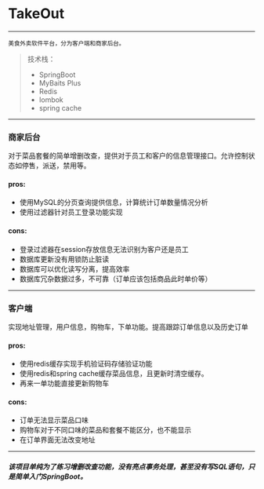 # TakeOut

---
    美食外卖软件平台，分为客户端和商家后台。
>技术栈：
> + SpringBoot
> + MyBaits Plus
> + Redis
> + lombok
> + spring cache
---

### 商家后台
对于菜品套餐的简单增删改查，提供对于员工和客户的信息管理接口。允许控制状态如停售，派送，禁用等。

#### pros:
+ 使用MySQL的分页查询提供信息，计算统计订单数量情况分析
+ 使用过滤器针对员工登录功能实现
#### cons:
+ 登录过滤器在session存放信息无法识别为客户还是员工
+ 数据库更新没有用锁防止脏读
+ 数据库可以优化读写分离，提高效率
+ 数据库冗杂数据过多，不可靠（订单应该包括商品此时单价等）

---
### 客户端
实现地址管理，用户信息，购物车，下单功能。提高跟踪订单信息以及历史订单

#### pros:
+ 使用redis缓存实现手机验证码存储验证功能
+ 使用redis和spring cache缓存菜品信息，且更新时清空缓存。
+ 再来一单功能直接更新购物车
#### cons:
+ 订单无法显示菜品口味
+ 购物车对于不同口味的菜品和套餐不能区分，也不能显示
+ 在订单界面无法改变地址

---
##### 该项目单纯为了练习增删改查功能，没有亮点事务处理，甚至没有写SQL语句，只是简单入门SpringBoot。
